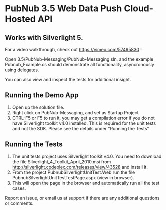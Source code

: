# PubNub 3.5 Web Data Push Cloud-Hosted API
## Works with Silverlight 5.

For a video walkthrough, check out https://vimeo.com/57495830 !

Open 3.5/PubNub-Messaging/PubNub-Messaging.sln, and the example Pubnub_Example.cs should demonstrate all functionality, asyncronously using delegates.

You can also view and inspect the tests for additional insight. 

## Running the Demo App

1. Open up the solution file.
2. Right click on PubNub-Messaging, and set as Startup Project
3. CTRL-F5 or F5 to run it, you may get a compilation error if you do not have Silverlight toolkit v4.0 installed. This is required for the unit tests and not the SDK. Please see the details under "Running the Tests"

## Running the Tests

1. The unit tests project uses Silverlight toolkit v4.0. You need to download the file Silverlight_4_Toolkit_April_2010.msi from http://silverlight.codeplex.com/releases/view/43528 and install it.
2. From the project PubnubSilverlightUnitTest.Web run the file PubnubSilverlightUnitTestTestPage.aspx (view in browser). 
3. This will open the page in the browser and automatically run all the test cases.

Report an issue, or email us at support if there are any additional questions or comments.

